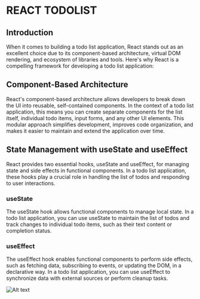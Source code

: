 # REACT TODOLIST

## Introduction
When it comes to building a todo list application, React stands out as an excellent choice due to its component-based architecture, virtual DOM rendering, and ecosystem of libraries and tools. Here's why React is a compelling framework for developing a todo list application:

## Component-Based Architecture
React's component-based architecture allows developers to break down the UI into reusable, self-contained components. In the context of a todo list application, this means you can create separate components for the list itself, individual todo items, input forms, and any other UI elements. This modular approach simplifies development, improves code organization, and makes it easier to maintain and extend the application over time.

## State Management with useState and useEffect
React provides two essential hooks, useState and useEffect, for managing state and side effects in functional components. In a todo list application, these hooks play a crucial role in handling the list of todos and responding to user interactions.

### useState
The useState hook allows functional components to manage local state. In a todo list application, you can use useState to maintain the list of todos and track changes to individual todo items, such as their text content or completion status.

### useEffect
The useEffect hook enables functional components to perform side effects, such as fetching data, subscribing to events, or updating the DOM, in a declarative way. In a todo list application, you can use useEffect to synchronize data with external sources or perform cleanup tasks.

![Alt text]("https://imgur.com/a/RBx2zUs" "Optional title")





